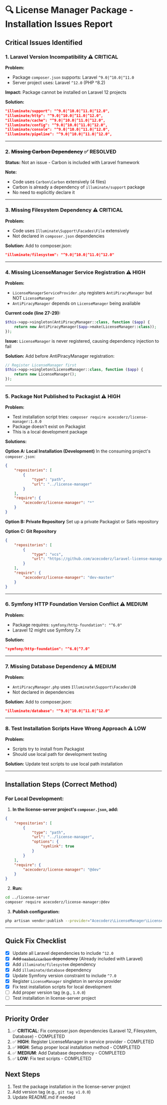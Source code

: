 # 🔍 License Manager Package - Installation Issues Report

## Critical Issues Identified

### 1. **Laravel Version Incompatibility** ⚠️ CRITICAL
**Problem:**
- Package `composer.json` supports: Laravel `^9.0|^10.0|^11.0`
- Server project uses: Laravel `^12.0` (PHP ^8.2)

**Impact:** Package cannot be installed on Laravel 12 projects

**Solution:**
```json
"illuminate/support": "^9.0|^10.0|^11.0|^12.0",
"illuminate/http": "^9.0|^10.0|^11.0|^12.0", 
"illuminate/cache": "^9.0|^10.0|^11.0|^12.0",
"illuminate/config": "^9.0|^10.0|^11.0|^12.0",
"illuminate/console": "^9.0|^10.0|^11.0|^12.0",
"illuminate/pipeline": "^9.0|^10.0|^11.0|^12.0",
```

---

### 2. **~~Missing Carbon Dependency~~** ✅ RESOLVED
**Status:** Not an issue - Carbon is included with Laravel framework

**Note:**
- Code uses `Carbon\Carbon` extensively (4 files)
- Carbon is already a dependency of `illuminate/support` package
- No need to explicitly declare it

---

### 3. **Missing Filesystem Dependency** ⚠️ CRITICAL
**Problem:**
- Code uses `Illuminate\Support\Facades\File` extensively
- Not declared in `composer.json` dependencies

**Solution:**
Add to composer.json:
```json
"illuminate/filesystem": "^9.0|^10.0|^11.0|^12.0"
```

---

### 4. **Missing LicenseManager Service Registration** ⚠️ HIGH
**Problem:**
- `LicenseManagerServiceProvider.php` registers `AntiPiracyManager` but NOT `LicenseManager`
- `AntiPiracyManager` depends on `LicenseManager` being available

**Current code (line 27-29):**
```php
$this->app->singleton(AntiPiracyManager::class, function ($app) {
    return new AntiPiracyManager($app->make(LicenseManager::class));
});
```

**Issue:** `LicenseManager` is never registered, causing dependency injection to fail

**Solution:**
Add before AntiPiracyManager registration:
```php
// Register LicenseManager first
$this->app->singleton(LicenseManager::class, function ($app) {
    return new LicenseManager();
});
```

---

### 5. **Package Not Published to Packagist** ⚠️ HIGH
**Problem:**
- Test installation script tries: `composer require acecoderz/license-manager:1.0.0`
- Package doesn't exist on Packagist
- This is a local development package

**Solutions:**

**Option A: Local Installation (Development)**
In the consuming project's `composer.json`:
```json
{
    "repositories": [
        {
            "type": "path",
            "url": "../license-manager"
        }
    ],
    "require": {
        "acecoderz/license-manager": "*"
    }
}
```

**Option B: Private Repository**
Set up a private Packagist or Satis repository

**Option C: Git Repository**
```json
{
    "repositories": [
        {
            "type": "vcs",
            "url": "https://github.com/acecoderz/laravel-license-manager"
        }
    ],
    "require": {
        "acecoderz/license-manager": "dev-master"
    }
}
```

---

### 6. **Symfony HTTP Foundation Version Conflict** ⚠️ MEDIUM
**Problem:**
- Package requires: `symfony/http-foundation": "^6.0"`
- Laravel 12 might use Symfony 7.x

**Solution:**
```json
"symfony/http-foundation": "^6.0|^7.0"
```

---

### 7. **Missing Database Dependency** ⚠️ MEDIUM
**Problem:**
- `AntiPiracyManager.php` uses `Illuminate\Support\Facades\DB`
- Not declared in dependencies

**Solution:**
Add to composer.json:
```json
"illuminate/database": "^9.0|^10.0|^11.0|^12.0"
```

---

### 8. **Test Installation Scripts Have Wrong Approach** ⚠️ LOW
**Problem:**
- Scripts try to install from Packagist
- Should use local path for development testing

**Solution:**
Update test scripts to use local path installation

---

## Installation Steps (Correct Method)

### For Local Development:

1. **In the license-server project's `composer.json`, add:**
```json
{
    "repositories": [
        {
            "type": "path",
            "url": "../license-manager",
            "options": {
                "symlink": true
            }
        }
    ],
    "require": {
        "acecoderz/license-manager": "@dev"
    }
}
```

2. **Run:**
```bash
cd ../license-server
composer require acecoderz/license-manager:@dev
```

3. **Publish configuration:**
```bash
php artisan vendor:publish --provider="Acecoderz\LicenseManager\LicenseManagerServiceProvider"
```

---

## Quick Fix Checklist

- [x] Update all Laravel dependencies to include `^12.0`
- [x] ~~Add `nesbot/carbon` dependency~~ (Already included with Laravel)
- [x] Add `illuminate/filesystem` dependency
- [x] Add `illuminate/database` dependency
- [x] Update Symfony version constraint to include `^7.0`
- [x] Register `LicenseManager` singleton in service provider
- [x] Fix test installation scripts for local development
- [ ] Add proper version tag (e.g., `1.0.0`)
- [ ] Test installation in license-server project

---

## Priority Order

1. ✅ **CRITICAL**: Fix composer.json dependencies (Laravel 12, Filesystem, Database) - COMPLETED
2. ✅ **HIGH**: Register LicenseManager in service provider - COMPLETED
3. ✅ **HIGH**: Setup proper local installation method - COMPLETED
4. ✅ **MEDIUM**: Add Database dependency - COMPLETED
5. ✅ **LOW**: Fix test scripts - COMPLETED

## Next Steps

1. Test the package installation in the license-server project
2. Add version tag (e.g., `git tag v1.0.0`)
3. Update README.md if needed

